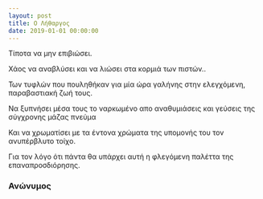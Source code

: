 ```yaml
---
layout: post
title: Ο Λήθαργος
date: 2019-01-01 00:00:00
---
```


Τίποτα να μην επιβιώσει.

Χάος να αναβλύσει και να λιώσει στα κορμιά των πιστών..

Των τυφλών που πουληθήκαν για μία ώρα γαλήνης στην ελεγχόμενη, παραβαστιακή ζωή τους.

Να ξυπνήσει μέσα τους το ναρκωμένο απο αναθυμιάσεις και γεύσεις της σύγχρονης μάζας πνεύμα

Και να χρωματίσει με τα έντονα χρώματα της υπομονής του τον ανυπέρβλυτο τοίχο.

Για τον λόγο ότι πάντα θα υπάρχει αυτή η φλεγόμενη παλέττα της επαναπροσδιόρησης.


### Ανώνυμος
